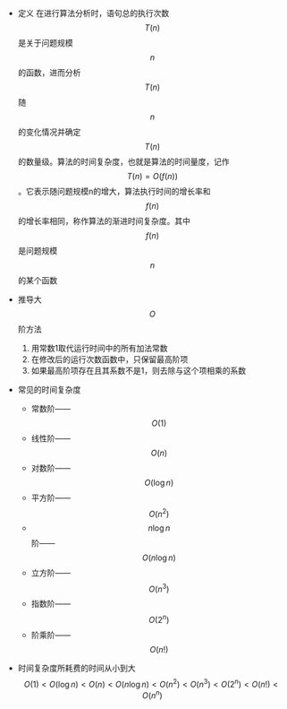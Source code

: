 - 定义
在进行算法分析时，语句总的执行次数$$ T(n) $$是关于问题规模$$ n $$的函数，进而分析$$ T(n) $$随$$ n $$的变化情况并确定$$ T(n) $$的数量级。算法的时间复杂度，也就是算法的时间量度，记作$$ T(n) = O(f(n)) $$。它表示随问题规模n的增大，算法执行时间的增长率和$$ f(n) $$的增长率相同，称作算法的渐进时间复杂度。其中$$ f(n) $$是问题规模$$ n $$的某个函数

- 推导大$$ O $$阶方法
    1. 用常数1取代运行时间中的所有加法常数
    2. 在修改后的运行次数函数中，只保留最高阶项
    3. 如果最高阶项存在且其系数不是1，则去除与这个项相乘的系数

- 常见的时间复杂度
    - 常数阶——$$ O(1) $$
    - 线性阶——$$ O(n) $$
    - 对数阶——$$ O(\log n) $$
    - 平方阶——$$ O(n^2) $$
    - $$ n\log n $$阶——$$ O(n\log n) $$
    - 立方阶——$$ O(n^3) $$
    - 指数阶——$$ O(2^n) $$
    - 阶乘阶——$$ O(n!) $$

- 时间复杂度所耗费的时间从小到大
    $$ O(1)<O(\log n)<O(n)<O(n\log n)<O(n^2)<O(n^3)<O(2^n)<O(n!)<O(n^n) $$